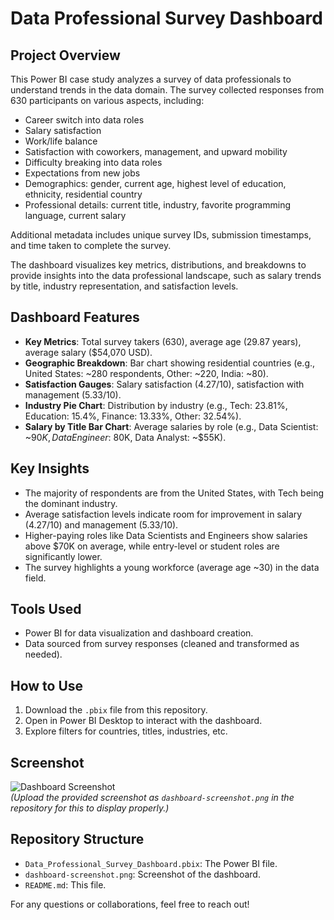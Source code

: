 # Data Professional Survey Dashboard

## Project Overview
This Power BI case study analyzes a survey of data professionals to understand trends in the data domain. The survey collected responses from 630 participants on various aspects, including:

- Career switch into data roles
- Salary satisfaction
- Work/life balance
- Satisfaction with coworkers, management, and upward mobility
- Difficulty breaking into data roles
- Expectations from new jobs
- Demographics: gender, current age, highest level of education, ethnicity, residential country
- Professional details: current title, industry, favorite programming language, current salary

Additional metadata includes unique survey IDs, submission timestamps, and time taken to complete the survey.

The dashboard visualizes key metrics, distributions, and breakdowns to provide insights into the data professional landscape, such as salary trends by title, industry representation, and satisfaction levels.

## Dashboard Features
- **Key Metrics**: Total survey takers (630), average age (29.87 years), average salary ($54,070 USD).
- **Geographic Breakdown**: Bar chart showing residential countries (e.g., United States: ~280 respondents, Other: ~220, India: ~80).
- **Satisfaction Gauges**: Salary satisfaction (4.27/10), satisfaction with management (5.33/10).
- **Industry Pie Chart**: Distribution by industry (e.g., Tech: 23.81%, Education: 15.4%, Finance: 13.33%, Other: 32.54%).
- **Salary by Title Bar Chart**: Average salaries by role (e.g., Data Scientist: ~$90K, Data Engineer: ~$80K, Data Analyst: ~$55K).

## Key Insights
- The majority of respondents are from the United States, with Tech being the dominant industry.
- Average satisfaction levels indicate room for improvement in salary (4.27/10) and management (5.33/10).
- Higher-paying roles like Data Scientists and Engineers show salaries above $70K on average, while entry-level or student roles are significantly lower.
- The survey highlights a young workforce (average age ~30) in the data field.

## Tools Used
- Power BI for data visualization and dashboard creation.
- Data sourced from survey responses (cleaned and transformed as needed).

## How to Use
1. Download the `.pbix` file from this repository.
2. Open in Power BI Desktop to interact with the dashboard.
3. Explore filters for countries, titles, industries, etc.

## Screenshot
![Dashboard Screenshot](dashboard-screenshot.png)  
*(Upload the provided screenshot as `dashboard-screenshot.png` in the repository for this to display properly.)*

## Repository Structure
- `Data_Professional_Survey_Dashboard.pbix`: The Power BI file.
- `dashboard-screenshot.png`: Screenshot of the dashboard.
- `README.md`: This file.

For any questions or collaborations, feel free to reach out!